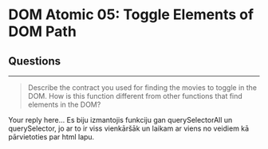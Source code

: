 # DOM Atomic 05: Toggle Elements of DOM Path

## Questions

---

> Describe the contract you used for finding the movies to toggle in the DOM. How is this function different from other functions that find elements in the DOM?

Your reply here...
Es biju izmantojis funkciju gan querySelectorAll un querySelector, jo ar to ir viss vienkāršāk un laikam ar viens no veidiem kā pārvietoties par html lapu.